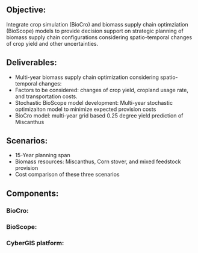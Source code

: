## Objective: 
  
Integrate crop simulation (BioCro) and biomass supply chain optimziation (BioScope) models to provide decision support on strategic planning of biomass supply chain configurations considering spatio-temporal changes of crop yield and other uncertainties.

## Deliverables:
  
* Multi-year biomass supply chain optimization considering spatio-temporal changes:  
 * Factors to be considered: changes of crop yield, cropland usage rate, and transportation costs.   
 * Stochastic BioScope model development: Multi-year stochastic optimizaiton model to minimize expected provision costs
* BioCro model: multi-year grid based 0.25 degree yield prediction of Miscanthus

## Scenarios:
 
 * 15-Year planning span
  * Biomass resources: Miscanthus, Corn stover, and mixed feedstock provision
 *  Cost comparison of these three scenarios

## Components:

### BioCro:

### BioScope:

### CyberGIS platform:
